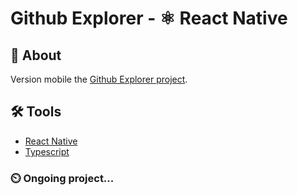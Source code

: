 # Github Explorer - ⚛️ React Native

## 🔖 About

Version mobile the [Github Explorer project](https://github.com/TiagoM13/Github_Explorer_React).

## 🛠️ Tools
   - [React Native](https://reactnative.dev/) 
   - [Typescript](https://www.typescriptlang.org/)

### ⏲️ Ongoing project...
